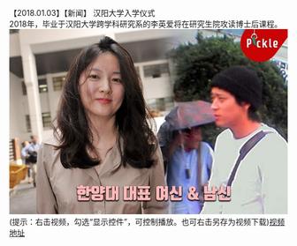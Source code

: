 【2018.01.03】【新闻】 汉阳大学入学仪式       
2018年，毕业于汉阳大学跨学科研究系的李英爱将在研究生院攻读博士后课程。        
![pic](./222.jpg)       
(提示：右击视频，勾选“显示控件”，可控制播放。也可右击另存为视频下载)[视频地址](https://video.h5.weibo.cn/1034:344deaaf4f1c4eec601829ef64fd3e10/4192171475350508)
